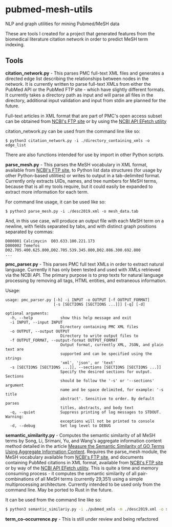 # pubmed-mesh-utils
NLP and graph utilities for mining Pubmed/MeSH data

These are tools I created for a project that generated features from the biomedical literature citation network in order to predict MeSH term indexing.

## Tools
**citation_network.py** - This parses PMC full-text XML files and generates a directed edge list describing the relationships between nodes in the network. It is currently written to parse full-text XMLs from either the PubMed API or the PubMed FTP site - which have slightly different formats. It currently takes a directory path as input and will parse all files in the directory, additional input validation and input from stdin are planned for the future.

Full-text articles in XML format that are part of PMC's open access subset can be obtained from [NCBI's FTP site](https://ftp.ncbi.nlm.nih.gov/pub/pmc/oa_bulk/) or by using the [NCBI API EFetch utility](https://www.ncbi.nlm.nih.gov/books/NBK25499/#chapter4.EFetch)

citation_network.py can be used from the command line like so:
```
$ python3 citation_network.py -i ./directory_containing_xmls -o edge_list
```
There are also functions intended for use by import in other Python scripts.

**parse_mesh.py** - This parses the MeSH vocabulary in XML format, available from [NCBI's FTP site](ftp://nlmpubs.nlm.nih.gov/online/mesh/MESH_FILES/xmlmesh/), to Python list data structures (for usage by other Python-based utilities) or writes to output in a tab-delimited format. Currently only extracts UIDs, names, and tree numbers for MeSH terms, because that is all my tools require, but it could easily be expanded to extract more information for each term.

For command line usage, it can be used like so:
```
$ python3 parse_mesh.py -i ./desc2019.xml -o mesh_data.tab
```
And, in this use case, will produce an output file with each MeSH term on a newline, with fields separated by tabs, and with distinct graph positions separated by commas:
```
D000001	Calcimycin	D03.633.100.221.173
D000002	Temefos	D02.705.400.625.800,D02.705.539.345.800,D02.886.300.692.800
...
```

**pmc_parser.py** - This parses PMC full text XMLs in order to extract natural language. Currently it has only been tested and used with XMLs retrieved via the NCBI API. The primary purpose is to prep texts for natural language processing by removing all tags, HTML entities, and extraneous information.

Usage:
```
usage: pmc_parser.py [-h] -i INPUT -o OUTPUT [-f OUTPUT_FORMAT]
                     [-s [SECTIONS [SECTIONS ...]]] [-q] [-d]

optional arguments:
  -h, --help            show this help message and exit
  -i INPUT, --input INPUT
                        Directory containing PMC XML files
  -o OUTPUT, --output OUTPUT
                        Directory to write output files to
  -f OUTPUT_FORMAT, --output-format OUTPUT_FORMAT
                        Output format, currently XML, JSON, and plain text are
                        supported and can be specified using the strings
                        'xml', 'json', or 'text'
  -s [SECTIONS [SECTIONS ...]], --sections [SECTIONS [SECTIONS ...]]
                        Specify the desired sections for output. Sections
                        should be follow the '-s' or '--sections' argument
                        name and be space delimited, for example: '-s title
                        abstract'. Sensitive to order. By default parses
                        titles, abstracts, and body text
  -q, --quiet           Suppress printing of log messages to STDOUT. Warning:
                        exceptions will not be printed to console
  -d, --debug           Set log level to DEBUG
```


**semantic_similarity.py** - Computes the semantic similarity of all MeSH terms by Song, Li, Srimani, Yu, and Wang's aggregate information content method detailed in the article [Measure the Semantic Similarity of GO Terms Using Aggregate Information Content](https://www.ncbi.nlm.nih.gov/pubmed/26356015). Requires the parse_mesh module, the MeSH vocabulary available from [NCBI's FTP site](ftp://nlmpubs.nlm.nih.gov/online/mesh/MESH_FILES/xmlmesh/), and documents containing PubMed citations in XML format, available from [NCBI's FTP site](https://ftp.ncbi.nlm.nih.gov/pubmed/baseline/) or by way of the [NCBI API EFetch utility](https://www.ncbi.nlm.nih.gov/books/NBK25499/#chapter4.EFetch). This is quite a time and memory consuming process - it computes the semantic similarity of all pair-combinations of all MeSH terms (currently 29,351) using a simple multiprocessing architecture. Currently intended to be used only from the command line. May be ported to Rust in the future.

It can be used from the command line like so:
```bash
$ python3 semantic_similariy.py -i ./pubmed_xmls -m ./desc2019.xml -o semantic_similarities.csv
```

**term_co-occurrence.py** - This is still under review and being refactored
